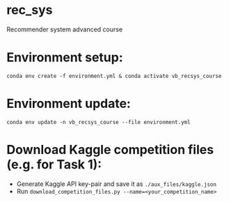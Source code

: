 # rec_sys
Recommender system advanced course

# Environment setup:
`conda env create -f environment.yml & conda activate vb_recsys_course`

# Environment update:
`conda env update -n vb_recsys_course --file environment.yml`

# Download Kaggle competition files (e.g. for Task 1):  
- Generate Kaggle API key-pair and save it as `./aux_files/kaggle.json`
- Run `download_competition_files.py --name=<your_competition_name>`
